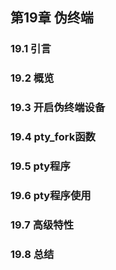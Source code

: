 ## 第19章 伪终端

### 19.1 引言

### 19.2 概览

### 19.3 开启伪终端设备

### 19.4 pty_fork函数

### 19.5 pty程序

### 19.6 pty程序使用

### 19.7 高级特性

### 19.8 总结

